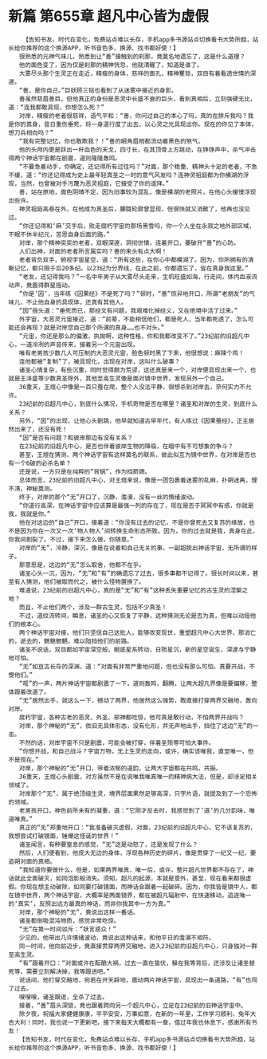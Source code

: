 # 新篇 第655章 超凡中心皆为虚假
        【告知书友，时代在变化，免费站点难以长存，手机app多书源站点切换看书大势所趋，站长给你推荐的这个换源APP，听书音色多、换源、找书都好使！】
       很熟悉的元神气味儿，熟悉到让“善”接触到的刹那，竟莫名地遗忘了，这是什么道理？
       他的面色变了，因为仅是刹那的精神恍忽，他就清醒了，知道是谁了。
       大雾尽头那个生灵正在走近，精瘦的身体，慈祥的面孔，精神矍铄，双目有着看透世情的深邃。
       “善，是你自己。”巨妖顾三铭也看到了从迷雾中接近的身影。
       善虽然慈眉善目，但他真正的身份是恶灵中长盛不衰的巨头，看到真相后，立刻强硬无比，道：“连我都敢具现，你想怎么死？”
       对岸，精瘦的老者很慈祥，语气平和：“善，你问过自己的本心了吗，真的在排斥我吗？我是你的真身，昔日重伤垂死，将一身道行度了出去，以心灵之光具现出你。现在的你见了本体，想刀兵相向吗？”
       “我有完整记忆，你也敢欺我？！”善的眼角眉梢都流动着黑色的煞气。
       他的头颅内更是跃出一杆血色的天戈，四寸长，在其顶骨上方跳动，在铮铮声中，杀气冲击得两个神话宇宙都在剧震，道则隆隆轰鸣。
       “不要急着动手，你确定，还记得所有过往吗？”对面，那个稳重、精神头十足的老者，不急不缓，道：“你还记得成为史上最年轻真圣之一时的意气风发吗？连神灵祖庭都为你模湖的浮现，当然，也曾被对手污蔑为恶灵祖庭，它接受了你的遥拜。”
       善，站在原地，面色阴晴不定，因为旧事较为混乱，像是模湖的老照片，在他心头缓慢浮现出些许。
       神灵祖庭高悬在外，在他成为真圣后，朦胧轮廓曾显现，但很快就又消散了，他再也没见过。
       “你还记得和‘麻’交手后，败走腐朽宇宙的那场黑雪吗，你一个人坐在永寂之地外部区域，不眠不休半纪元，苦思自身后面的路。”
       对岸，那个精神奕奕的老者，双眼深邃，洞彻世情，连着开口，要破开“善”的心防。
       人们出神，对面的老者所言属实吗？善的来头有点大啊！
       老者背负双手，俯视宇宙星空，道：“所有这些，在你心中都模湖了。因为，你所拥有的清晰记忆，都只限于后20多纪。以23纪为分界线，在此之前，你都遗忘了，皆在真身我这里。”
       “老友，还记得我吗？”一名中年男子从大雾尽头走来，生机旺盛如海，行走间，体内血液流动声，竟震得群星摇动。
       “你是‘因’，当年练《因果经》不是死了吗？”顿时，“善”惊异地开口，所谓“老朋友”的气味儿，不止他自身的具现体，还真有其他人。
       “因”摇头道：“垂死而已，那经文有问题，我艰难化掉经义，又在绝境中活了过来。”
       外宇宙，大恶灵元宙接近，道：“前辈，不能相信他们，都是死人，当年都死透了，怎么可能还会再现？就是对岸您自己那个所谓的真身……也不对头。”
       “元宙，你还是那么的偏激，执拗啊，这种性格，你和我都改变不了。”23纪前的旧超凡中心，一道冷冽的声音传来，接着另一个元宙出现。
       唯有老男孩少数几人可压制的大恶灵元宙，脸色顿时黑了下来，他很想说：麻辣个鸡！
       连他都被“复制”了，被具现化，出现在对岸，这叫什么破事？
       诸圣心情复杂，有些沉重，同时觉得颇为荒谬，这还真是来一个，对岸便具现出来一个，也就是王泽盛等少数真圣除外，其他至高生灵像是面对镜中世界，发现另外一个自己。
       36重天，王煊心中像是一百只蚕在爬，整个人没法平静，很想杀到对岸去，奈何实力不允许。
       23纪前的旧超凡中心，到底什么情况，手机奇物是否在哪里？诸圣和对岸的生灵，到底什么关系？
       另外，“因”的出现，让他心头剧跳，他早就知道古早年代，有人练过《因果蚕经》，正主居然出来了，还没有死！
       “因”是否有问题？和彼岸那边有没有关系？
       在23纪前的旧超凡中心，是否也伴着彼岸生物的降临，在暗中有不可想象的争斗？
       甚至，王煊在猜测，两个神话宇宙有这样莫名的联系，彼此似互为镜中世界，在对岸是否也有一个6破的必杀名单？
       还是说，一方只是在纯粹的“背锅”，作为挡箭牌。
       总体而言，23纪前的旧超凡中心，对王煊来说，像是一团包裹着迷雾的乱麻，扑朔迷离，理不清，神秘莫测。
       终于，对岸的那个“无”开口了，沉静，澹漠，没有一丝的情绪波动。
       “你道行高深，在神话宇宙中应该算是最强一列的存在了，现在是否于冥冥中有感，你就是我，我就是你。”
       他在对这边的“自己”开口，接着道：“你没有过去的记忆，不是你曾死去又复苏的缘故，也不是因为你在一次又一次‘物人物人’间转换生命形态所致。因为，你的过去就是我，真身在此，你我间割裂了。不过，接下来怎么做，你随意。”
       对岸的“无”，冷静，深沉，像是在说着和自己无关的事，一副超脱出神话宇宙，无所谓的样子。
       那意思是，这边的“无”怎么取舍，他都不在乎。
       诸圣心头一沉，因为，“无”和“有”的确遗忘了过去，很多事都不记得了。很长时间以来，甚至有人猜测，他们被取而代之，被什么怪物置换了。
       难道说，23纪前的旧超凡中心，真的是“无”和“有”这种丢失重要记忆的古生灵的涅槃之地？
       而且，不止他们两个，涉及一群古生灵，包括不少真圣！
       不过，道纹流转间，瞬息，诸圣的心又恢复了平静，这种猜测无论是否为真，但难以动摇他们的根本心。
       两个神话宇宙对接，他们只坚信自己这批人，能够改变现世，重塑超凡中心大世界，那消亡的，逝去的，魑魅魍魉，难以阻挡他们的前路。
       诸圣不说话，双目都如宇宙深空般，眼底星系转动，日殒星沉，新的星空诞生，深邃与宁静地可怕。
       “无”如亘古长存的深渊，道：“对面有非常严重地问题，但也没有那么可怕，真要开战，不憷他们。”
       “哐”的一声，两片神话宇宙都剧震了一下，道则轰鸣，翻腾，让两大超凡界像是要偏移，整体跟着改道了。
       “无”居然出手，就这么一下，撼动了两界，他居然这么强势，敢直接打穿两界交融地，轰向对岸。
       腐朽宇宙，各种古老的恶灵、外圣、邪神都吃惊，他可真是敢行动，不怕两界开战吗？
       对岸，那个神秘的“无”，依旧无具体形态，没有化形，并无声地出手，挡住了这边“无”的一击。
       不然的话，对岸宇宙不只是剧震，可能会被打穿，伴着圣殒等可怕大事件。
       “你想开战，和自己战斗？宇宙万物，无上生灵的走向，或许，确实该唯我，直至唯一，但不是现在。”
       对岸，那个神秘的“无”开口，带着浓郁的道韵，让两大宇宙都在共鸣，共振。
       36重天，王煊心头剧震，对方虽然不是在说唯我唯真唯一的精神病大法，但是，却涉足相关领域了。
       对岸那个“无”，属于绝顶级生灵，境界层面果然足够高深，只字片语，就提及到了一个恐怖的领域。
       老男孩开口，神色前所未有的凝重，道：“它刚才反击时，我感觉到了‘道’的几分韵味，唯道唯真。”
       真正的“无”郑重地开口：“我准备破灭虚假，对面，23纪前的旧超凡中心，它不该复苏的，我想尝试打破镜面，锤爆这怪诞的世界！”
       诸圣闻言，有种要窒息的感觉，“无”这是动怒了，还是发现了什么？
       然后，人们便看到，他庞大无边的身体，浮现各种历史的碎片，像是贯穿了一纪又一纪，要追朔对面的真相。
       “我知道你要做什么，但是，如果两界唯真，唯一后，或许，整片超凡世界都不存在了，神话就此全面破灭，如同泡影般消失。须知，超凡的起源，本就是意外，甚至，现在看来都很虚假。你现在想主动破除，如同要打破镜面，而神话会跟着一起破碎。因为，你我皆是镜中人，都在镜中世界，两个神话宇宙，大概率是两面镜界，都在被超凡辐射中，在快速移动，追逐唯一的‘真实’，反照出远方最真的神话，而非你我其中一方为真。”
       对岸，那个神秘的“无”，竟说出这样一番话。
       诸圣都倒吸混沌物质，感觉非常吃惊。
       “无”在第一时间驳斥：“妖言惑众！”
       少见的，他带出几许情绪波动，竟说出这种话来，和他平日的澹漠不相符。
       同一时间，他向前迈步，竟直接贯穿两界交融地，进入23纪前的旧超凡中心，只身独对一群至高生灵。
       “有”跟着开口：“对面或许在酝酿大祸，过去一直在蛰伏，躲在我等背后，还涉及让诸圣替死等，需要立刻解决掉，我等跟进吧。”
       说话间，他打穿交融地，宛若在开天辟地，震动两片神话宇宙，具现出一条道路，“有”也闯了过去。
       嗖嗖嗖，诸圣跟进，全杀了过去。
       接着，“善”眉头深锁，竟也跟着跨向另一个超凡中心，立足在23纪前的旧神话宇宙中。
       除夕夜，祝福大家健健康康，平平安安，万事如意，在新的一年里，工作学习顺利，兔年大吉大利！同时，我也说一下更新吧，接下来每天大概都有一章，借过年我也休息下，感谢所有书友！
       【告知书友，时代在变化，免费站点难以长存，手机app多书源站点切换看书大势所趋，站长给你推荐的这个换源APP，听书音色多、换源、找书都好使！】
